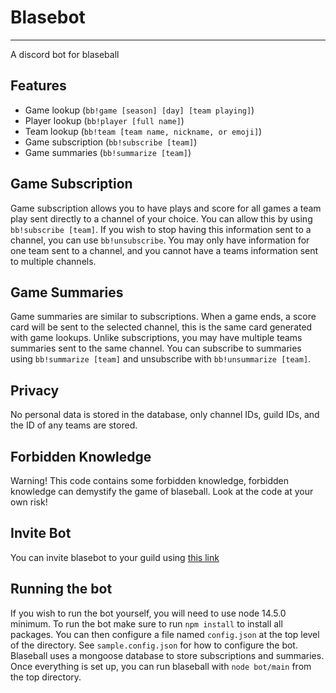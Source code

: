 # Blasebot
---
A discord bot for blaseball

## Features

* Game lookup (`bb!game [season] [day] [team playing]`)
* Player lookup (`bb!player [full name]`)
* Team lookup (`bb!team [team name, nickname, or emoji]`)
* Game subscription (`bb!subscribe [team]`)
* Game summaries (`bb!summarize [team]`)

## Game Subscription

Game subscription allows you to have plays and score for all games a team play sent directly to a channel of your choice. You can allow this by using `bb!subscribe [team]`. If you wish to stop having this information sent to a channel, you can use `bb!unsubscribe`. You may only have information for one team sent to a channel, and you cannot have a teams information sent to multiple channels.

## Game Summaries

Game summaries are similar to subscriptions. When a game ends, a score card will be sent to the selected channel, this is the same card generated with game lookups. Unlike subscriptions, you may have multiple teams summaries sent to the same channel. You can subscribe to summaries using `bb!summarize [team]` and unsubscribe with `bb!unsummarize [team]`.

## Privacy

No personal data is stored in the database, only channel IDs, guild IDs, and the ID of any teams are stored.

## Forbidden Knowledge

Warning! This code contains some forbidden knowledge, forbidden knowledge can demystify the game of blaseball. Look at the code at your own risk!

## Invite Bot

You can invite blasebot to your guild using [this link](https://discord.com/oauth2/authorize?client_id=749154634370646067&scope=bot&permissions=18432)

## Running the bot

If you wish to run the bot yourself, you will need to use node 14.5.0 minimum. To run the bot make sure to run `npm install` to install all packages. You can then configure a file named `config.json` at the top level of the directory. See `sample.config.json` for how to configure the bot.
Blaseball uses a mongoose database to store subscriptions and summaries.
Once everything is set up, you can run blaseball with `node bot/main` from the top directory.